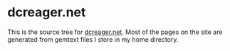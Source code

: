 # dcreager.net

This is the source tree for [dcreager.net](https://dcreager.net/).  Most of the
pages on the site are generated from gemtext files I store in my home directory.

